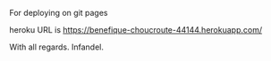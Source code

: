 For deploying on git pages

heroku URL is https://benefique-choucroute-44144.herokuapp.com/

With all regards. Infandel.
